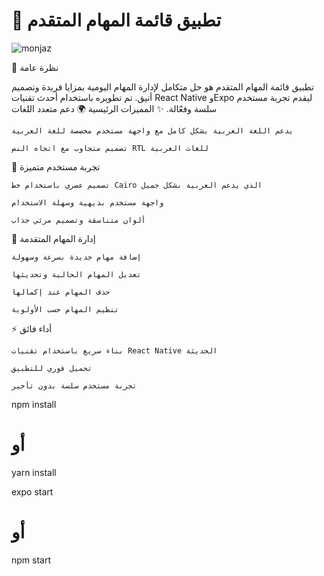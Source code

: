 # 📝 تطبيق قائمة المهام المتقدم 
![monjaz](https://github.com/user-attachments/assets/9fa5a124-c531-47ea-a235-15335615bcf4)


🌟 نظرة عامة

تطبيق قائمة المهام المتقدم هو حل متكامل لإدارة المهام اليومية بمزايا فريدة وتصميم أنيق. تم تطويره باستخدام أحدث تقنيات React Native وExpo ليقدم تجربة مستخدم سلسة وفعّالة.
✨ المميزات الرئيسية
🌍 دعم متعدد اللغات

    يدعم اللغة العربية بشكل كامل مع واجهة مستخدم مخصصة للغة العربية

    تصميم متجاوب مع اتجاه النص RTL للغات العربية

🎨 تجربة مستخدم متميزة

    تصميم عصري باستخدام خط Cairo الذي يدعم العربية بشكل جميل

    واجهة مستخدم بديهية وسهلة الاستخدام

    ألوان متناسقة وتصميم مرئي جذاب

🔄 إدارة المهام المتقدمة

    إضافة مهام جديدة بسرعة وسهولة

    تعديل المهام الحالية وتحديثها

    حذف المهام عند إكمالها

    تنظيم المهام حسب الأولوية

⚡ أداء فائق

    بناء سريع باستخدام تقنيات React Native الحديثة

    تحميل فوري للتطبيق

    تجربة مستخدم سلسة بدون تأخير
 npm install
# أو
yarn install

expo start
# أو
npm start
